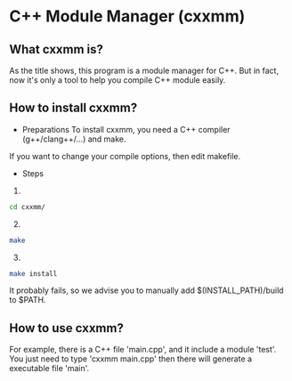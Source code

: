 # C++ Module Manager (cxxmm)

## What cxxmm is?
As the title shows, this program is a module manager for C++. But in fact, now it's only a tool to help you compile C++ module easily.

## How to install cxxmm?
- Preparations
To install cxxmm, you need a C++ compiler (g++/clang++/...) and make.

If you want to change your compile options, then edit makefile.

- Steps
1.
```sh
cd cxxmm/
```

2.
```sh
make
```

3.
```sh
make install
```
It probably fails, so we advise you to manually add $(INSTALL_PATH)/build to $PATH.

## How to use cxxmm?
For example, there is a C++ file 'main.cpp', and it include a module 'test'. You just need to type 'cxxmm main.cpp' then there will generate a executable file 'main'.
